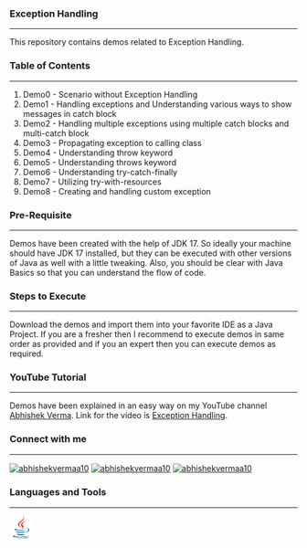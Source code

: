 <h3 style="text-align: left;">Exception Handling</h3>
<hr>
<p style="text-align: left;">
    This repository contains demos related to Exception Handling.
</p>

<h3 style="text-align: left;">Table of Contents</h3>
<hr>
<ol style="text-align: left;">
    <li>Demo0 - Scenario without Exception Handling</li>
    <li>Demo1 - Handling exceptions and Understanding various ways to show messages in catch block</li>
    <li>Demo2 - Handling multiple exceptions using multiple catch blocks and multi-catch block</li>
    <li>Demo3 - Propagating exception to calling class</li>
    <li>Demo4 - Understanding throw keyword</li>
    <li>Demo5 - Understanding throws keyword</li>
    <li>Demo6 - Understanding try-catch-finally</li>
    <li>Demo7 - Utilizing try-with-resources</li>
    <li>Demo8 - Creating and handling custom exception</li>
</ol>

<h3 style="text-align: left;">Pre-Requisite</h3>
<hr>
<p style="text-align: left;">
    Demos have been created with the help of JDK 17. So ideally your machine should have JDK 17 installed, but they can
    be executed with other versions of Java as well with a little tweaking. Also, you should be clear with Java Basics
    so that you can understand the flow of code.
</p>

<h3 style="text-align: left;">Steps to Execute</h3>
<hr>
<p style="text-align: left;">
    Download the demos and import them into your favorite IDE as a Java Project. If you are a fresher then I recommend
    to execute demos in same order as provided and if you an expert then you can execute demos as required.
</p>

<h3 style="text-align: left;">YouTube Tutorial</h3>
<hr>
<p style="text-align: left;">
    Demos have been explained in an easy way on my YouTube channel <a
        href="https://www.youtube.com/@abhishekvermaa10?sub_confirmation=1" target="_blank">Abhishek Verma</a>. Link for
    the
    video is <a href="https://www.youtube.com/watch?v=N6JikpffwO4" target="_blank">Exception Handling</a>.
</p>

<h3 align="left">Connect with me</h3>
<hr>
<p align="left">
    <a href="https://linkedin.com/in/abhishekvermaa10" target="blank"><img align="center"
            src="https://raw.githubusercontent.com/rahuldkjain/github-profile-readme-generator/master/src/images/icons/Social/linked-in-alt.svg"
            alt="abhishekvermaa10" height="30" width="40" /></a>
    <a href="https://www.youtube.com/@abhishekvermaa10?sub_confirmation=1" target="blank"><img align="center"
            src="https://raw.githubusercontent.com/rahuldkjain/github-profile-readme-generator/master/src/images/icons/Social/youtube.svg"
            alt="abhishekvermaa10" height="30" width="40" /></a>
    <a href="https://instagram.com/abhishekvermaa10" target="blank"><img align="center"
            src="https://raw.githubusercontent.com/rahuldkjain/github-profile-readme-generator/master/src/images/icons/Social/instagram.svg"
            alt="abhishekvermaa10" height="30" width="40" /></a>
</p>

<h3 style="text-align: left;">Languages and Tools</h3>
<hr>
<p style="text-align: left;">
    <a href="https://www.java.com" target="_blank" rel="noreferrer"><img
            src="https://raw.githubusercontent.com/devicons/devicon/master/icons/java/java-original.svg" alt="java"
            width="40" height="40" /></a>
</p>
